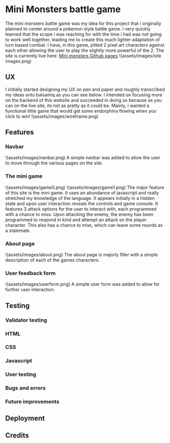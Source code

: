 # Mini Monsters battle game 
The mini monsters battle game was my idea for this project that i originally planned to center around a pokemon style battle game. I very quickly learned that the scope i was reaching for with the time i had was not going to work well together, leading me to create this much lighter adaptation of turn based combat. I have, in this game, pitted 2 pixel art characters against each other allowing the user to play the slightly more powerful of the 2. The site is currently live here: [Mini monsters Github pages](https://jakemcp97.github.io/Project2-Mini-Monsters/index.html)
!(assets/images/site images.png)

## UX
I initially started designing my UX on pen and paper and roughly transcribed my ideas onto balsamiq as you can see below. 
I intended on focusing more on the backend of this website and succeeded in doing so because as you can on the live site, its not as pretty as it could be. Mainly, i wanted a functional little game that would get some endorphins flowing when you click to win! 
!(assets/images/wireframe.png)

## Features
### Navbar
!(assets/images/navbar.png)
A simple navbar was added to allow the user to move through the various pages on the site.
### The mini game
!(assets/images/game0.png) !(assets/images/game1.png)
The major feature of this site is the mini game. It uses an abundance of javascript and really stretched my knowledge of the language. It appears initially in a hidden state and upon user interaction reveals the controls and game console. It features 3 attack options for the user to interact with, each programmed with a chance to miss. Upon attacking the enemy, the enemy has been programmed to respond in kind and attempt an attack on the player character. This also has a chance to miss, which can leave some rounds as a stalemate. 

### About page
!(assets/images/about.png)
The about page is majorly filler with a simple description of each of the games characters. 

### User feedback form
!(assets/images/userform.png)
A simple user form was added to allow for further user interaction. 

## Testing

### Validator testing

### HTML 
### CSS
### Javascript

### User testing

### Bugs and errors

### Future improvements

## Deployment

## Credits